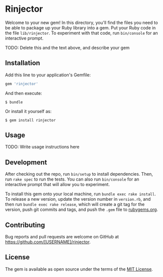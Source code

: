 # Rinjector

Welcome to your new gem! In this directory, you'll find the files you need to be able to package up your Ruby library into a gem. Put your Ruby code in the file `lib/rinjector`. To experiment with that code, run `bin/console` for an interactive prompt.

TODO: Delete this and the text above, and describe your gem

## Installation

Add this line to your application's Gemfile:

```ruby
gem 'rinjector'
```

And then execute:

    $ bundle

Or install it yourself as:

    $ gem install rinjector

## Usage

TODO: Write usage instructions here

## Development

After checking out the repo, run `bin/setup` to install dependencies. Then, run `rake spec` to run the tests. You can also run `bin/console` for an interactive prompt that will allow you to experiment.

To install this gem onto your local machine, run `bundle exec rake install`. To release a new version, update the version number in `version.rb`, and then run `bundle exec rake release`, which will create a git tag for the version, push git commits and tags, and push the `.gem` file to [rubygems.org](https://rubygems.org).

## Contributing

Bug reports and pull requests are welcome on GitHub at https://github.com/[USERNAME]/rinjector.

## License

The gem is available as open source under the terms of the [MIT License](https://opensource.org/licenses/MIT).
